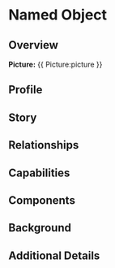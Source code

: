 # Named Object

## Overview
**Picture:** {{ Picture:picture }}


## Profile


## Story


## Relationships


## Capabilities


## Components


## Background


## Additional Details

